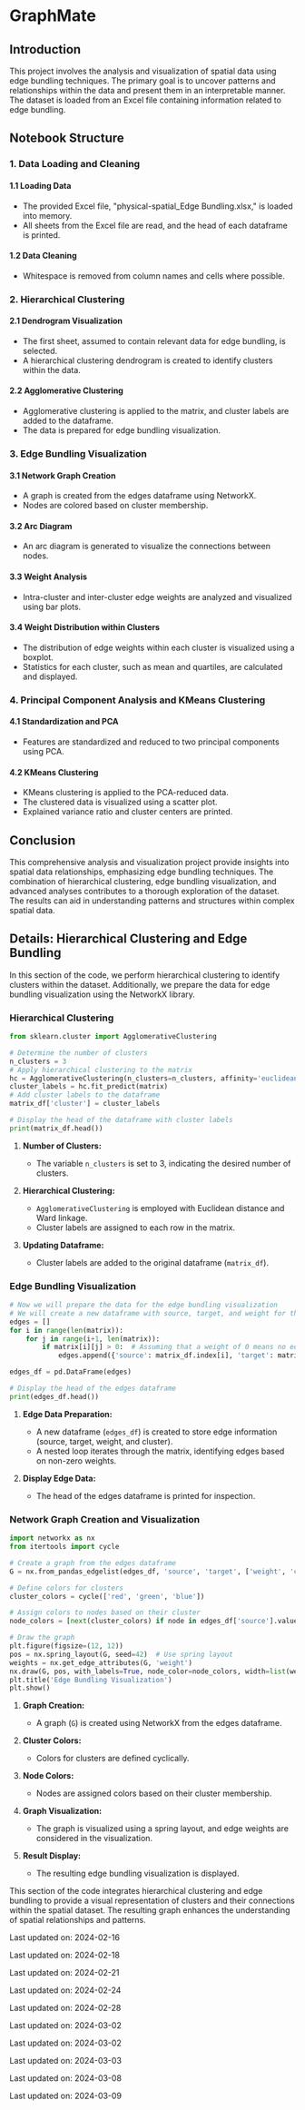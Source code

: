 # GraphMate

## Introduction
This project involves the analysis and visualization of spatial data using edge bundling techniques. The primary goal is to uncover patterns and relationships within the data and present them in an interpretable manner. The dataset is loaded from an Excel file containing information related to edge bundling.

## Notebook Structure

### 1. Data Loading and Cleaning

#### 1.1 Loading Data
- The provided Excel file, "physical-spatial_Edge Bundling.xlsx," is loaded into memory.
- All sheets from the Excel file are read, and the head of each dataframe is printed.

#### 1.2 Data Cleaning
- Whitespace is removed from column names and cells where possible.

### 2. Hierarchical Clustering

#### 2.1 Dendrogram Visualization
- The first sheet, assumed to contain relevant data for edge bundling, is selected.
- A hierarchical clustering dendrogram is created to identify clusters within the data.

#### 2.2 Agglomerative Clustering
- Agglomerative clustering is applied to the matrix, and cluster labels are added to the dataframe.
- The data is prepared for edge bundling visualization.

### 3. Edge Bundling Visualization
#### 3.1 Network Graph Creation
- A graph is created from the edges dataframe using NetworkX.
- Nodes are colored based on cluster membership.

#### 3.2 Arc Diagram
- An arc diagram is generated to visualize the connections between nodes.

#### 3.3 Weight Analysis
- Intra-cluster and inter-cluster edge weights are analyzed and visualized using bar plots.

#### 3.4 Weight Distribution within Clusters
- The distribution of edge weights within each cluster is visualized using a boxplot.
- Statistics for each cluster, such as mean and quartiles, are calculated and displayed.

### 4. Principal Component Analysis and KMeans Clustering

#### 4.1 Standardization and PCA
- Features are standardized and reduced to two principal components using PCA.

#### 4.2 KMeans Clustering
- KMeans clustering is applied to the PCA-reduced data.
- The clustered data is visualized using a scatter plot.
- Explained variance ratio and cluster centers are printed.

## Conclusion
This comprehensive analysis and visualization project provide insights into spatial data relationships, emphasizing edge bundling techniques. The combination of hierarchical clustering, edge bundling visualization, and advanced analyses contributes to a thorough exploration of the dataset. The results can aid in understanding patterns and structures within complex spatial data.

## Details: Hierarchical Clustering and Edge Bundling

In this section of the code, we perform hierarchical clustering to identify clusters within the dataset. Additionally, we prepare the data for edge bundling visualization using the NetworkX library.

### Hierarchical Clustering

```python
from sklearn.cluster import AgglomerativeClustering

# Determine the number of clusters
n_clusters = 3
# Apply hierarchical clustering to the matrix
hc = AgglomerativeClustering(n_clusters=n_clusters, affinity='euclidean', linkage='ward')
cluster_labels = hc.fit_predict(matrix)
# Add cluster labels to the dataframe
matrix_df['cluster'] = cluster_labels

# Display the head of the dataframe with cluster labels
print(matrix_df.head())
```

1. **Number of Clusters:**
   - The variable `n_clusters` is set to 3, indicating the desired number of clusters.
   
2. **Hierarchical Clustering:**
   - `AgglomerativeClustering` is employed with Euclidean distance and Ward linkage.
   - Cluster labels are assigned to each row in the matrix.
   
3. **Updating Dataframe:**
   - Cluster labels are added to the original dataframe (`matrix_df`).

### Edge Bundling Visualization

```python
# Now we will prepare the data for the edge bundling visualization
# We will create a new dataframe with source, target, and weight for the edges
edges = []
for i in range(len(matrix)):
    for j in range(i+1, len(matrix)):
        if matrix[i][j] > 0:  # Assuming that a weight of 0 means no edge
            edges.append({'source': matrix_df.index[i], 'target': matrix_df.index[j], 'weight': matrix[i][j], 'cluster': cluster_labels[i]})

edges_df = pd.DataFrame(edges)

# Display the head of the edges dataframe
print(edges_df.head())
```

1. **Edge Data Preparation:**
   - A new dataframe (`edges_df`) is created to store edge information (source, target, weight, and cluster).
   - A nested loop iterates through the matrix, identifying edges based on non-zero weights.

2. **Display Edge Data:**
   - The head of the edges dataframe is printed for inspection.

### Network Graph Creation and Visualization

```python
import networkx as nx
from itertools import cycle

# Create a graph from the edges dataframe
G = nx.from_pandas_edgelist(edges_df, 'source', 'target', ['weight', 'cluster'])

# Define colors for clusters
cluster_colors = cycle(['red', 'green', 'blue'])

# Assign colors to nodes based on their cluster
node_colors = [next(cluster_colors) if node in edges_df['source'].values else 'black' for node in G.nodes()]

# Draw the graph
plt.figure(figsize=(12, 12))
pos = nx.spring_layout(G, seed=42)  # Use spring layout
weights = nx.get_edge_attributes(G, 'weight')
nx.draw(G, pos, with_labels=True, node_color=node_colors, width=list(weights.values()))
plt.title('Edge Bundling Visualization')
plt.show()
```

1. **Graph Creation:**
   - A graph (`G`) is created using NetworkX from the edges dataframe.

2. **Cluster Colors:**
   - Colors for clusters are defined cyclically.

3. **Node Colors:**
   - Nodes are assigned colors based on their cluster membership.

4. **Graph Visualization:**
   - The graph is visualized using a spring layout, and edge weights are considered in the visualization.

5. **Result Display:**
   - The resulting edge bundling visualization is displayed.

This section of the code integrates hierarchical clustering and edge bundling to provide a visual representation of clusters and their connections within the spatial dataset. The resulting graph enhances the understanding of spatial relationships and patterns.

Last updated on: 2024-02-16

Last updated on: 2024-02-18

Last updated on: 2024-02-21

Last updated on: 2024-02-24

Last updated on: 2024-02-28

Last updated on: 2024-03-02

Last updated on: 2024-03-02

Last updated on: 2024-03-03

Last updated on: 2024-03-08

Last updated on: 2024-03-09